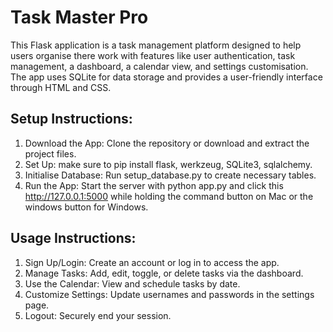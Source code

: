 
# Task Master Pro

This Flask application is a task management platform designed to help users organise there work with features like user authentication, task management, a dashboard, a calendar view, and settings customisation. The app uses SQLite for data storage and provides a user-friendly interface through HTML and CSS.

## Setup Instructions:
1. Download the App: Clone the repository or download and extract the project files.
2. Set Up: make sure to pip install flask, werkzeug, SQLite3, sqlalchemy.
3. Initialise Database: Run setup_database.py to create necessary tables.
4. Run the App: Start the server with python app.py and click this http://127.0.0.1:5000 while holding the command button on Mac or the windows button for Windows.

## Usage Instructions:
1. Sign Up/Login: Create an account or log in to access the app.
2. Manage Tasks: Add, edit, toggle, or delete tasks via the dashboard.
3. Use the Calendar: View and schedule tasks by date.
4. Customize Settings: Update usernames and passwords in the settings page.
5. Logout: Securely end your session.
